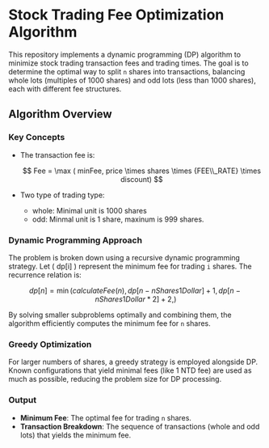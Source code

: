 # Stock Trading Fee Optimization Algorithm

This repository implements a dynamic programming (DP) algorithm to minimize stock trading transaction fees and trading times. The goal is to determine the optimal way to split `n` shares into transactions, balancing whole lots (multiples of 1000 shares) and odd lots (less than 1000 shares), each with different fee structures.

## Algorithm Overview

### Key Concepts

- The transaction fee is:


  $$ Fee = \max ( minFee, price \times shares \times {FEE\\_RATE} \times discount) $$

  
- Two type of trading type:
  - whole: Minimal unit is 1000 shares
  - odd: Minmal unit is 1 share, maxinum is 999 shares. 

### Dynamic Programming Approach

The problem is broken down using a recursive dynamic programming strategy. Let \( dp[i] \) represent the minimum fee for trading `i` shares. The recurrence relation is:

$$ 
  dp[n] = \min (
    calculateFee(n),
    dp[n - nShares1Dollar] + 1,
    dp[n - nShares1Dollar * 2] + 2,
  )
$$


By solving smaller subproblems optimally and combining them, the algorithm efficiently computes the minimum fee for `n` shares.

### Greedy Optimization

For larger numbers of shares, a greedy strategy is employed alongside DP. Known configurations that yield minimal fees (like 1 NTD fee) are used as much as possible, reducing the problem size for DP processing.

### Output

- **Minimum Fee**: The optimal fee for trading `n` shares.
- **Transaction Breakdown**: The sequence of transactions (whole and odd lots) that yields the minimum fee.
